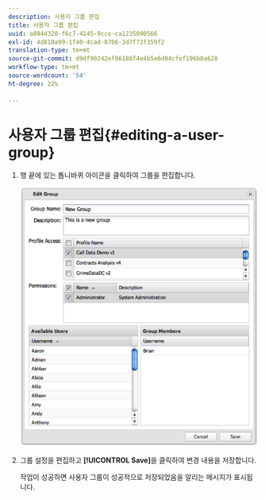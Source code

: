 ```yaml
---
description: 사용자 그룹 편집
title: 사용자 그룹 편집
uuid: a894d320-f6c7-4145-9cce-ca1235090566
exl-id: 4d810a99-1f40-4cad-8706-3d7f72f359f2
translation-type: tm+mt
source-git-commit: d9df90242ef96188f4e4b5e6d04cfef196b0a628
workflow-type: tm+mt
source-wordcount: '54'
ht-degree: 22%

---
```


# 사용자 그룹 편집{#editing-a-user-group}

1. 행 끝에 있는 톱니바퀴 아이콘을 클릭하여 그룹을 편집합니다.

   ![](assets/edit_user_group.png)

1. 그룹 설정을 편집하고 **[!UICONTROL Save]**&#x200B;을 클릭하여 변경 내용을 저장합니다.

   작업이 성공하면 사용자 그룹이 성공적으로 저장되었음을 알리는 메시지가 표시됩니다.
